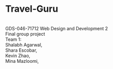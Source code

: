 # Travel-Guru
<br>GDS-046-71712 Web Design and Development 2 
<br> Final group project
<br> Team 1: 
<br> Shalabh Agarwal,
<br> Shara Escobar,
<br> Kevin Zhao,
<br> Mina Mazloomi,
